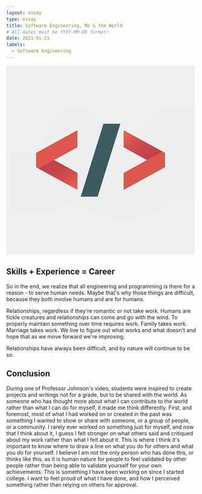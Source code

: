 ```yaml
---
layout: essay
type: essay
title: Software Engineering, Me & the World
# All dates must be YYYY-MM-DD format!
date: 2021-01-21
labels:
  - Software Engineering
---
```


<img class="ui medium right floated image" src="../images/code1.jpg">




## Skills + Experience = Career

So in the end, we realize that all engineering and programming is there for a reason - to serve human needs. Maybe that's why those things are difficult, because they both involve humans and are for humans.

Relationships, regardless if they're romantic or not take work. Humans are fickle creatures and relationships can come and go with the wind. To properly maintain something over time requires work. Family takes work. Marriage takes work. We live to figure out what works and what doesn't and hope that as we move forward we're improving.

Relationships have always been difficult, and by nature will continue to be so.

## Conclusion

During one of Professor Johnson's video, students were inspired to create projects and writings not for a grade, but to be shared with the world. As someone who has thought more about what I can contribute to the world rather than what I can do for myself, it made me think differently. First, and foremost, most of what I had worked on or created in the past was something I wanted to show or share with someone, or a group of people, or a community. I rarely ever worked on something just for myself, and now that I think about it, I guess I felt stronger on what others said and critiqued about my work rather than what I felt about it. This is where I think it's important to know where to draw a line on what you do for others and what you do for yourself. I believe I am not the only person who has done this, or thinks like this, as it is human nature for people to feel validated by other people rather than being able to validate yourself for your own achievements. This is something I have been working on since I started college. I want to feel proud of what I have done, and how I perceived something rather than relying on others for approval.
